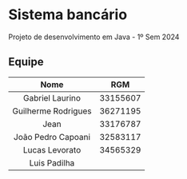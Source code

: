 # Sistema bancário
Projeto de desenvolvimento em Java - 1º Sem 2024

## Equipe
|        Nome         |   RGM    |
|:-------------------:|:--------:|
|   Gabriel Laurino   | 33155607 |
| Guilherme Rodrigues | 36271195 |
|        Jean         | 33176787 |
| João Pedro Capoani  | 32583117 |
|   Lucas Levorato    | 34565329 |
|    Luis Padilha     |         |
